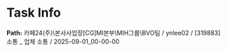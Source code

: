 # Task Info

**Path:** 카페24(주)\본사사업장\[CG]MI본부\MIH그룹\BVO팀 / ynlee02 / [319883] 소통 _ 업체 소통 / 2025-09-01_00-00-00

